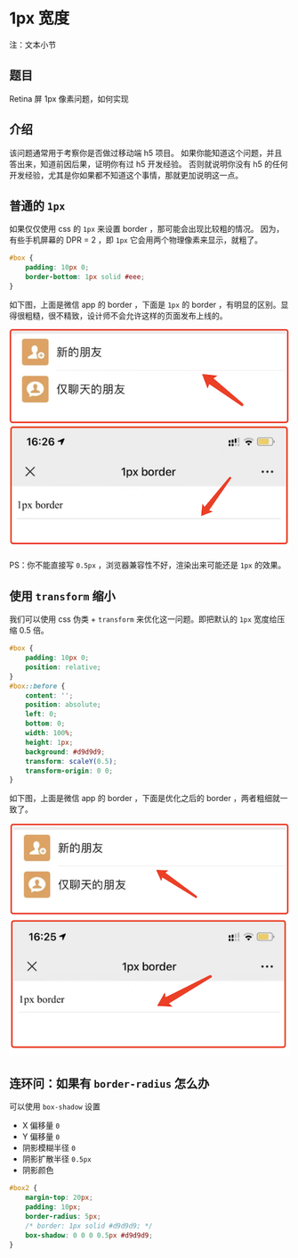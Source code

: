 # 1px 宽度

注：文本小节

## 题目

Retina 屏 1px 像素问题，如何实现

## 介绍

该问题通常用于考察你是否做过移动端 h5 项目。
如果你能知道这个问题，并且答出来，知道前因后果，证明你有过 h5 开发经验。
否则就说明你没有 h5 的任何开发经验，尤其是你如果都不知道这个事情，那就更加说明这一点。

## 普通的 `1px`

如果仅仅使用 css 的 `1px` 来设置 border ，那可能会出现比较粗的情况。
因为，有些手机屏幕的 DPR = 2 ，即 `1px` 它会用两个物理像素来显示，就粗了。

```css
#box {
    padding: 10px 0;
    border-bottom: 1px solid #eee;
}
```

如下图，上面是微信 app 的 border ，下面是 `1px` 的 border ，有明显的区别。显得很粗糙，很不精致，设计师不会允许这样的页面发布上线的。

![](./img/border-1.png)

PS：你不能直接写 `0.5px` ，浏览器兼容性不好，渲染出来可能还是 `1px` 的效果。

## 使用 `transform` 缩小

我们可以使用 css 伪类 + `transform` 来优化这一问题。即把默认的 `1px` 宽度给压缩 0.5 倍。

```css
#box {
    padding: 10px 0;
    position: relative;
}
#box::before {
    content: '';
    position: absolute;
    left: 0;
    bottom: 0;
    width: 100%;
    height: 1px;
    background: #d9d9d9;
    transform: scaleY(0.5);
    transform-origin: 0 0;
}
```

如下图，上面是微信 app 的 border ，下面是优化之后的 border ，两者粗细就一致了。

![](./img/border-2.png)

## 连环问：如果有 `border-radius` 怎么办

可以使用 `box-shadow` 设置
- X 偏移量 `0`
- Y 偏移量 `0`
- 阴影模糊半径 `0`
- 阴影扩散半径 `0.5px`
- 阴影颜色

```css
#box2 {
    margin-top: 20px;
    padding: 10px;
    border-radius: 5px;
    /* border: 1px solid #d9d9d9; */
    box-shadow: 0 0 0 0.5px #d9d9d9;
}
```
